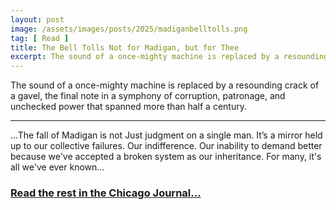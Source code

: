 ```yaml
---
layout: post
image: /assets/images/posts/2025/madiganbelltolls.png
tag: [ Read ]
title: The Bell Tolls Not for Madigan, but for Thee
excerpt: The sound of a once-mighty machine is replaced by a resounding crack of a gavel, the final note in a symphony of corruption, patronage, and unchecked power that spanned more than half a century.
---
```


The sound of a once-mighty machine is replaced by a resounding crack of a gavel, the final note in a symphony of corruption, patronage, and unchecked power that spanned more than half a century.

---

<p>...The fall of Madigan is not Just judgment on a single man. It’s a mirror held up to our collective failures. Our indifference. Our inability to demand better because we've accepted a broken system as our inheritance. For many, it's all we've ever known...</p>

<h3><a href="https://www.chicagojournal.com/comment-the-bell-tolls-not-for-madigan-but-for-thee/">Read the rest in the Chicago Journal...</a></h3>

<br/>
